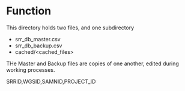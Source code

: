 # Function
This directory holds two files, and one subdirectory

- srr_db_master.csv
- srr_db_backup.csv
- cached/<cached_files>

THe Master and Backup files are copies of one another, edited during working processes.

SRRID,WGSID,SAMNID,PROJECT_ID
